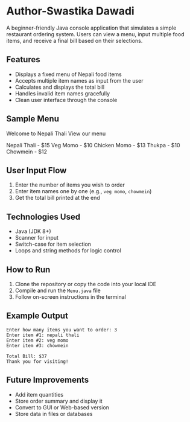 # Author-Swastika Dawadi

A beginner-friendly Java console application that simulates a simple restaurant 
ordering system. Users can view a menu, input multiple food items, and receive a
final bill based on their selections.

## Features

- Displays a fixed menu of Nepali food items
- Accepts multiple item names as input from the user
- Calculates and displays the total bill
- Handles invalid item names gracefully
- Clean user interface through the console

## Sample Menu
Welcome to Nepali Thali
View our menu

Nepali Thali - $15
Veg Momo - $10
Chicken Momo - $13
Thukpa - $10
Chowmein - $12


## User Input Flow

1. Enter the number of items you wish to order
2. Enter item names one by one (e.g., `veg momo`, `chowmein`)
3. Get the total bill printed at the end

##  Technologies Used

- Java (JDK 8+)
- Scanner for input
- Switch-case for item selection
- Loops and string methods for logic control

## How to Run

1. Clone the repository or copy the code into your local IDE
2. Compile and run the `Menu.java` file
3. Follow on-screen instructions in the terminal


## Example Output

```
Enter how many items you want to order: 3
Enter item #1: nepali thali
Enter item #2: veg momo
Enter item #3: chowmein

Total Bill: $37
Thank you for visiting!
```


## Future Improvements

- Add item quantities
- Store order summary and display it
- Convert to GUI or Web-based version
- Store data in files or databases


